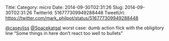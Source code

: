 Title: 
Category: micro
Date: 2014-09-30T02:31:26
Slug: 2014-09-30T02:31:26
TwitterId: 516777309949288448
TweetUrl: https://twitter.com/mark_philpot/status/516777309949288448

[@caseyliss](https://twitter.com/caseyliss) [@Spacekatgal](https://twitter.com/Spacekatgal) worst case: dumb action flick with the obligitory line “Some things in here don’t react too well to bullets”